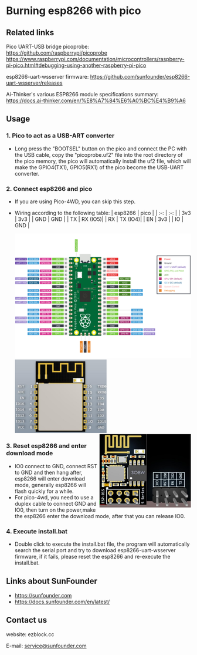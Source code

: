 # Burning esp8266 with pico

## Related links
Pico UART-USB bridge picoprobe:
    https://github.com/raspberrypi/picoprobe
    https://www.raspberrypi.com/documentation/microcontrollers/raspberry-pi-pico.html#debugging-using-another-raspberry-pi-pico

esp8266-uart-wsserver firmware:
    https://github.com/sunfounder/esp8266-uart-wsserver/releases

Ai-Thinker's various ESP8266 module specifications summary:
    https://docs.ai-thinker.com/en/%E8%A7%84%E6%A0%BC%E4%B9%A6

## Usage
### 1. Pico to act as a USB-ART converter
- Long press the "BOOTSEL" button on the pico and connect the PC with the USB cable, copy the "picoprobe.uf2" file into the root directory of the pico memory, the pico will automatically install the uf2 file, which will make the GPIO4(TX1), GPIO5(RX1) of the pico become the USB-UART converter.

### 2. Connect esp8266 and pico
- If you are using Pico-4WD, you can skip this step.
- Wiring according to the following table:
   | esp8266 |   pico  |
   | :-:     | :-:     |
   | 3v3     | 3v3     |
   | GND     | GND     |
   | TX      | RX (IO5)|
   | RX      | TX (IO4)|
   | EN      | 3v3     |
   | IO      | GND     |

   ![pico_pinout](./pinout/pico-pinout.svg#pic_center "pico_pinout")
   <img src="./pinout/ESP-12S_pinout.jpg" alt="图片替换文本" width="250" height="200" align="bottom" />
   <img src="./pinout/ESP-01S_pinout.jpg" alt="图片替换文本" width="250" height="200" align="right" />

### 3. Reset esp8266 and enter download mode
- IO0 connect to GND, connect RST to GND and then hang after, esp8266 will enter download mode, generally esp8266 will flash quickly for a while.
- For pico-4wd, you need to use a duplex cable to connect GND and IO0, then turn on the power,make the esp8266 enter the download mode, after that you can release IO0.

### 4. Execute install.bat
- Double click to execute the install.bat file, the program will automatically search the serial port and try to download esp8266-uart-wsserver firmware, if it fails, please reset the esp8266 and re-execute the install.bat.

## Links about SunFounder 
- https://sunfounder.com
- https://docs.sunfounder.com/en/latest/

## Contact us

website:
    ezblock.cc

E-mail:
    service@sunfounder.com

